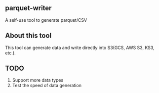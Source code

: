 ## parquet-writer
A self-use tool to generate parquet/CSV

## About this tool
This tool can generate data and write directly into S3(GCS, AWS S3, KS3, etc.).

## TODO
1. Support more data types
2. Test the speed of data generation